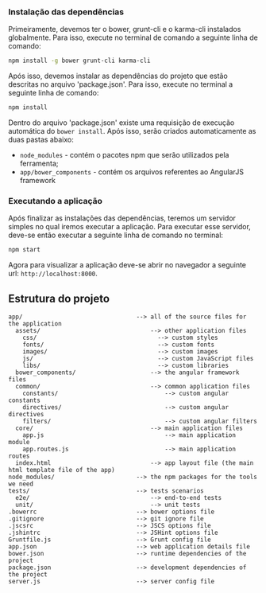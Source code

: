 ### Instalação das dependências

Primeiramente, devemos ter o bower, grunt-cli e o karma-cli instalados globalmente. Para isso, execute no terminal de comando a seguinte linha de comando:

```bash
npm install -g bower grunt-cli karma-cli
```
Após isso, devemos instalar as dependências do projeto que estão descritas no arquivo 'package.json'. Para isso, execute no terminal a seguinte linha de comando:

```bash
npm install
```
Dentro do arquivo 'package.json' existe uma requisição de execução automática do `bower install`. Após isso, serão criados automaticamente as duas pastas abaixo:

* `node_modules` - contém o pacotes npm que serão utilizados pela ferramenta;
* `app/bower_components` - contém os arquivos referentes ao AngularJS framework

### Executando a aplicação

Após finalizar as instalações das dependências, teremos um servidor simples no qual iremos executar a aplicação. Para executar esse servidor, deve-se então executar a seguinte linha de comando no terminal:

```bash
npm start
```

Agora para visualizar a aplicação deve-se abrir no navegador a seguinte url: `http://localhost:8000`.


## Estrutura do projeto

```
app/                                --> all of the source files for the application
  assets/                               --> other application files
    css/                                  --> custom styles
    fonts/                                --> custom fonts
    images/                               --> custom images
    js/                                   --> custom JavaScript files
    libs/                                 --> custom libraries
  bower_components/                     --> the angular framework files
  common/                               --> common application files
    constants/                              --> custom angular constants    
    directives/                             --> custom angular directives    
    filters/                                --> custom angular filters
  core/                                 --> main application files
    app.js                                  --> main application module
    app.routes.js                           --> main application routes
  index.html                            --> app layout file (the main html template file of the app)
node_modules/                       --> the npm packages for the tools we need
tests/                              --> tests scenarios
  e2e/                                  --> end-to-end tests
  unit/                                 --> unit tests
.bowerrc                            --> bower options file
.gitignore                          --> git ignore file
.jscsrc                             --> JSCS options file
.jshintrc                           --> JSHint options file
Gruntfile.js                        --> Grunt config file
app.json                            --> web application details file
bower.json                          --> runtime dependencies of the project
package.json                        --> development dependencies of the project
server.js                           --> server config file
```
